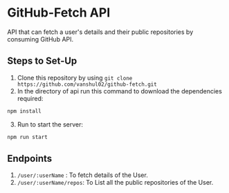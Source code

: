 # GitHub-Fetch API
API that can fetch a user's details and their public repositories by consuming GitHub API.

## Steps to Set-Up
1. Clone this repository by using `git clone https://github.com/vanshul02/github-fetch.git`
2. In the directory of api run this command to download the dependencies required:
```bash
npm install
```
3. Run to start the server:
```bash
npm run start
```

## Endpoints
1. ```/user/:userName``` : To fetch details of the User.
2. ```/user/:userName/repos```: To List all the public repositories of the User.